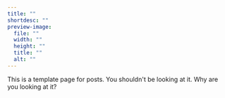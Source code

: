 ```yaml
---
title: ""
shortdesc: ""
preview-image:
  file: ""
  width: ""
  height: ""
  title: ""
  alt: ""
---
```


This is a template page for posts. You shouldn't be looking at it. Why are you looking at it?